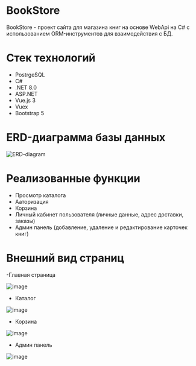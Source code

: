 # BookStore
BookStore - проект сайта для магазина книг на основе WebApi на C# с использованием ORM-инструментов для взаимодействия с БД.
# Стек технологий
- PostrgeSQL
- C#
- .NET 8.0
- ASP.NET
- Vue.js 3
- Vuex
- Bootstrap 5
# ERD-диаграмма базы данных
![ERD-diagram](https://github.com/CodeR1der/BookStoreWebVue/assets/88038718/6e2e7b48-2167-4f5d-bed9-e63da0ae1f0e)
# Реализованные функции
- Просмотр каталога
- Ааторизация 
- Корзина
- Личный кабинет пользователя (личные данные, адрес доставки, заказы)
- Админ панель (добавление, удаление и редактирование карточек книг)
# Внешний вид страниц
-Главная страница

![image](https://github.com/CodeR1der/BookStoreWebVue/assets/88038718/2b791b46-d877-4acf-bebb-39f3f0b1d203)
- Каталог

![image](https://github.com/CodeR1der/BookStoreWebVue/assets/88038718/98fd7a32-f640-4ab9-b463-b6cff16140a4)
- Корзина

![image](https://github.com/CodeR1der/BookStoreWebVue/assets/88038718/6b5eed3c-16dd-4f53-973c-5a70944e9152)
- Админ панель

![image](https://github.com/CodeR1der/BookStoreWebVue/assets/88038718/204ce44c-53f8-4d9d-ae36-faa0b7de7f9e)


